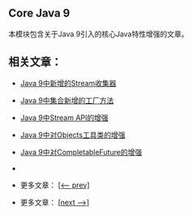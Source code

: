 ## Core Java 9

本模块包含关于Java 9引入的核心Java特性增强的文章。

## 相关文章：

- [Java 9中新增的Stream收集器](docs/Java9中的Stream收集器.md)
- [Java 9中集合新增的工厂方法](docs/Java9中集合新增的工厂方法.md)
- [Java 9中Stream API的增强](docs/Java9中Stream的增强.md)
- [Java 9中对Objects工具类的增强](docs/Java9中Objects的增强.md)
- [Java 9中对CompletableFuture的增强](docs/Java9中CompletableFuture的增强.md)
- []()

- 更多文章： [[<-- prev]](../java9-streams/README.md)
- 更多文章： [[next -->]](../java9-new-features/README.md)